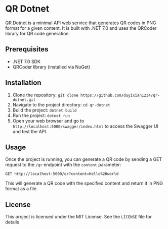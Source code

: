 # QR Dotnet

QR Dotnet is a minimal API web service that generates QR codes in PNG format for a given content. It is built with .NET 7.0 and uses the QRCoder library for QR code generation.

## Prerequisites

- .NET 7.0 SDK
- QRCoder library (installed via NuGet)

## Installation

1. Clone the repository: `git clone https://github.com/duyixian1234/qr-dotnet.git`
2. Navigate to the project directory: `cd qr-dotnet`
3. Build the project: `dotnet build`
4. Run the project: `dotnet run`
5. Open your web browser and go to `http://localhost:5000/swagger/index.html` to access the Swagger UI and test the API.

## Usage

Once the project is running, you can generate a QR code by sending a GET request to the `/qr` endpoint with the `content` parameter:

```
GET http://localhost:5000/qr?content=Hello%20world
```

This will generate a QR code with the specified content and return it in PNG format as a file.

## License

This project is licensed under the MIT License. See the `LICENSE` file for details
